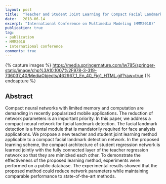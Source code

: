```yaml
---
layout: post
title:  "Teacher and Student Joint Learning for Compact Facial Landmark Detection Network"
date:   2018-06-14
excerpt: "International Conference on Multimedia Modeling (MMM2018)"
publication: true
tag:
- publication
- MMM2018
- International conference
comments: true
---
```

{% capture images %}
    https://media.springernature.com/lw785/springer-static/image/chp%3A10.1007%2F978-3-319-736037_40/MediaObjects/462967_1_En_40_Fig1_HTML.gif?raw=true
{% endcapture %}

## Abstract
Compact neural networks with limited memory and computation are demanding in recently popularized mobile applications. The reduction of network parameters is an important priority. In this paper, we address a compact neural network for facial landmark detection. The facial landmark detection is a frontal module that is mandatorily required for face analysis applications. We propose a new teacher and student joint learning method applicable to a compact facial landmark detection network. In the proposed learning scheme, the compact architecture of student regression network is learned jointly with the fully connected layer of the teacher regression network so that they are mimicked each other. To demonstrate the effectiveness of the proposed learning method, experiments were performed on a public database. The experimental results showed that the proposed method could reduce network parameters while maintaining comparable performance to state-of-the-art methods.
